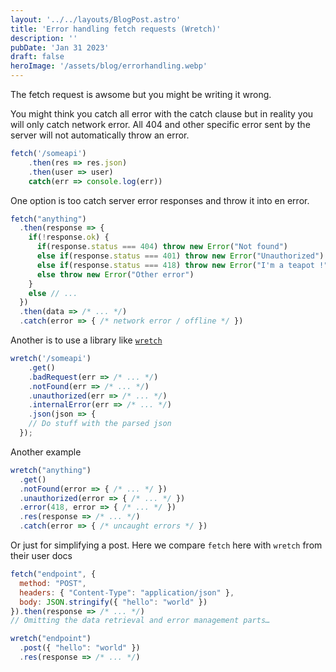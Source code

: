 ```yaml
---
layout: '../../layouts/BlogPost.astro'
title: 'Error handling fetch requests (Wretch)'
description: ''
pubDate: 'Jan 31 2023'
draft: false
heroImage: '/assets/blog/errorhandling.webp'
---
```


The fetch request is awsome but you might be writing it wrong.

You might think you catch all error with the catch clause but in reality you will only catch network error. All 404 and other specific error sent by the server will not automatically throw an error.

```javascript
fetch('/someapi')
    .then(res => res.json)
    .then(user => user)
    catch(err => console.log(err))
```

One option is too catch server error responses and throw it into en error.

```javascript
fetch("anything")
  .then(response => {
    if(!response.ok) {
      if(response.status === 404) throw new Error("Not found")
      else if(response.status === 401) throw new Error("Unauthorized")
      else if(response.status === 418) throw new Error("I'm a teapot !")
      else throw new Error("Other error")
    }
    else // ...
  })
  .then(data => /* ... */)
  .catch(error => { /* network error / offline */ })
```

Another is to use a library like [`wretch`](https://www.npmjs.com/package/wretch)

```javascript
wretch('/someapi')
    .get()
    .badRequest(err => /* ... */)
    .notFound(err => /* ... */)
    .unauthorized(err => /* ... */)
    .internalError(err => /* ... */)
    .json(json => {
    // Do stuff with the parsed json
  });
```

Another example

```javascript
wretch("anything")
  .get()
  .notFound(error => { /* ... */ })
  .unauthorized(error => { /* ... */ })
  .error(418, error => { /* ... */ })
  .res(response => /* ... */)
  .catch(error => { /* uncaught errors */ })
```

Or just for simplifying a post. Here we compare `fetch` here with `wretch` from their user docs

```javascript
fetch("endpoint", {
  method: "POST",
  headers: { "Content-Type": "application/json" },
  body: JSON.stringify({ "hello": "world" })
}).then(response => /* ... */)
// Omitting the data retrieval and error management parts…
```

```javascript
wretch("endpoint")
  .post({ "hello": "world" })
  .res(response => /* ... */)
```
